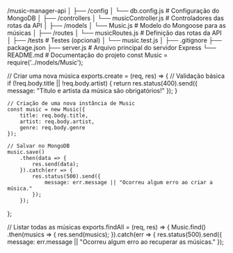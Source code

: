 /music-manager-api
│
├── /config
│   └── db.config.js      # Configuração do MongoDB
│
├── /controllers
│   └── musicController.js # Controladores das rotas da API
│
├── /models
│   └── Music.js           # Modelo do Mongoose para as músicas
│
├── /routes
│   └── musicRoutes.js     # Definição das rotas da API
│
├── /tests                 # Testes (opcional)
│   └── music.test.js
│
├── .gitignore
├── package.json
├── server.js              # Arquivo principal do servidor Express
└── README.md              # Documentação do projeto
const Music = require('../models/Music');

// Criar uma nova música
exports.create = (req, res) => {
    // Validação básica
    if (!req.body.title || !req.body.artist) {
        return res.status(400).send({ message: "Título e artista da música são obrigatórios!" });
    }

    // Criação de uma nova instância de Music
    const music = new Music({
        title: req.body.title,
        artist: req.body.artist,
        genre: req.body.genre
    });

    // Salvar no MongoDB
    music.save()
        .then(data => {
            res.send(data);
        }).catch(err => {
            res.status(500).send({
                message: err.message || "Ocorreu algum erro ao criar a música."
            });
        });
};

// Listar todas as músicas
exports.findAll = (req, res) => {
    Music.find()
        .then(musics => {
            res.send(musics);
        }).catch(err => {
            res.status(500).send({
                message: err.message || "Ocorreu algum erro ao recuperar as músicas."
            });
        
